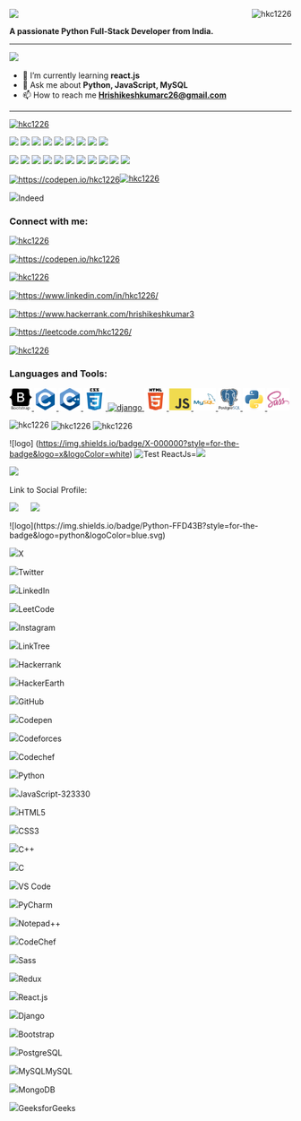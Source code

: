 <p align="left">
  <img align="left" src="https://img.shields.io/badge/Hi%20%F0%9F%91%8B%2C%20I'm%20Hrishikesh%20Kumar-blue?style=flat-square" width="auto" height="30"/>
  <img align="right" src="https://komarev.com/ghpvc/?username=hkc1226&label=Profile%20views&color=0e75b6&style=flat-square" alt="hkc1226" width="auto" height="18"/>
</p><br>
<p align="left"><b>A passionate Python Full-Stack Developer from India.</b></p><hr>

<p><img src="https://img.shields.io/badge/ABOUT%20ME:-red?style=flat" width="auto" height="24"></p>

- 🌱 I’m currently learning **react.js**
- 💬 Ask me about **Python, JavaScript, MySQL**
- 📫 How to reach me **Hrishikeshkumarc26@gmail.com**
<hr>

<p align="left"> </p>
<p align="left"> <a href="https://github.com/ryo-ma/github-profile-trophy"><img src="https://github-profile-trophy.vercel.app/?username=hkc1226" alt="hkc1226" /></a>
</p>

<p>
  <img src="https://img.shields.io/badge/CONNECT%20WITH%20ME%20ON%3A-darkgreen?style=flat" />
  <a href="https://www.leetcode.com/hkc1226/" ><img src="https://img.shields.io/badge/-LeetCode-FFA116?style=fflat-square&logo=LeetCode&logoColor=white&color=black" /></a>
  <a href="https://www.leetcode.com/hkc1226/" ><img src="https://img.shields.io/badge/-HackerRank-FFA116?style=fflat-square&logo=Hackerrank&logoColor=white&color=black" /></a>
  <a href="https://www.leetcode.com/hkc1226/" ><img src="https://img.shields.io/badge/-GeeksForGeeks-FFA116?style=fflat-square&logo=geeksforgeeks&logoColor=white&color=black" /></a>
  <a href="https://www.leetcode.com/hkc1226/" ><img src="https://img.shields.io/badge/-CodePen-FFA116?style=fflat-square&logo=codepen&logoColor=white&color=black" /></a>
  <a href="https://www.leetcode.com/hkc1226/" ><img src="https://img.shields.io/badge/-LinkedIn-FFA116?style=fflat-square&logo=linkedin&logoColor=white&color=black" /></a>
  <a href="https://www.leetcode.com/hkc1226/" ><img src="https://img.shields.io/badge/-Indeed-FFA116?style=fflat-square&logo=indeed&logoColor=white&color=black" /></a>
  <a href="https://www.leetcode.com/hkc1226/" ><img src="https://img.shields.io/badge/-Twitter-FFA116?style=fflat-square&logo=twitter&logoColor=white&color=black" /></a>
  <a href="https://www.leetcode.com/hkc1226/" ><img src="https://img.shields.io/badge/-Instagram-FFA116?style=fflat-square&logo=instagram&logoColor=white&color=black" /></a>
</p>



<p>
  <img src="https://img.shields.io/badge/TECH%20STACKS%3A-darkgreen?style=flat" />
  <img src="https://img.shields.io/badge/-HTML-FFA116?style=fflat-square&logo=html5&logoColor=white&color=black" />
  <img src="https://img.shields.io/badge/-CSS-FFA116?style=fflat-square&logo=css3&logoColor=white&color=black" />
  <img src="https://img.shields.io/badge/-Sass-FFA116?style=fflat-square&logo=sass&logoColor=white&color=black" />
  <img src="https://img.shields.io/badge/-Bootstrap-FFA116?style=fflat-square&logo=bootstrap&logoColor=white&color=black" />
  <img src="https://img.shields.io/badge/-JavaScript-FFA116?style=fflat-square&logo=javascript&logoColor=white&color=black" />
  <img src="https://img.shields.io/badge/-C-FFA116?style=fflat-square&logo=c&logoColor=white&color=black" />
  <img src="https://img.shields.io/badge/-C++-FFA116?style=fflat-square&logo=c%2B%2B&logoColor=white&color=black" />
  <img src="https://img.shields.io/badge/-Django-FFA116?style=fflat-square&logo=django&logoColor=white&color=black" />
  <img src="https://img.shields.io/badge/-MySQL-FFA116?style=fflat-square&logo=mysql&logoColor=white&color=black" />
  <img src="https://img.shields.io/badge/-PostgreSQL-FFA116?style=fflat-square&logo=postgresql&logoColor=white&color=black" />
</p>



<p><a href="https://codepen.io/hkc1226" target="blank"><img align="center" src="https://raw.githubusercontent.com/rahuldkjain/github-profile-readme-generator/master/src/images/icons/Social/codepen.svg" alt="https://codepen.io/hkc1226" height="30" width="40" /><img src="https://img.shields.io/twitter/follow/hkc1226?logo=codepen-fill&style=for-the-badge" alt="hkc1226" width="auto" height="24"/></a></a></p>
<p><a><img src="https://img.shields.io/badge/Indeed-003A9B?style=for-the-badge&logo=Indeed&logoColor=white">Indeed</a></p>

<h3 align="left">Connect with me:</h3>
<a href="https://twitter.com/hkc1226" target="blank">
  <img src="https://img.shields.io/twitter/follow/hkc1226?logo=twitter&style=for-the-badge" alt="hkc1226" width="auto" height="24"/>
</a>
<p align="left">
<a href="https://codepen.io/https://codepen.io/hkc1226" target="blank"><img align="center" src="https://raw.githubusercontent.com/rahuldkjain/github-profile-readme-generator/master/src/images/icons/Social/codepen.svg" alt="https://codepen.io/hkc1226" height="30" width="40" /></a>
  
<a href="https://twitter.com/hkc1226" target="blank"><img align="center" src="https://raw.githubusercontent.com/rahuldkjain/github-profile-readme-generator/master/src/images/icons/Social/twitter.svg" alt="hkc1226" height="30" width="40" /></a>

<a href="https://linkedin.com/in/https://www.linkedin.com/in/hkc1226/" target="blank"><img align="center" src="https://raw.githubusercontent.com/rahuldkjain/github-profile-readme-generator/master/src/images/icons/Social/linked-in-alt.svg" alt="https://www.linkedin.com/in/hkc1226/" height="30" width="40" /></a>

<a href="https://www.hackerrank.com/https://www.hackerrank.com/hrishikeshkumar3" target="blank"><img align="center" src="https://raw.githubusercontent.com/rahuldkjain/github-profile-readme-generator/master/src/images/icons/Social/hackerrank.svg" alt="https://www.hackerrank.com/hrishikeshkumar3" height="30" width="40" /></a>

<a href="https://www.leetcode.com/https://leetcode.com/hkc1226/" target="blank"><img align="center" src="https://raw.githubusercontent.com/rahuldkjain/github-profile-readme-generator/master/src/images/icons/Social/leet-code.svg" alt="https://leetcode.com/hkc1226/" height="30" width="40" /></a>

<a href="https://auth.geeksforgeeks.org/user/hkc1226" target="blank"><img align="center" src="https://raw.githubusercontent.com/rahuldkjain/github-profile-readme-generator/master/src/images/icons/Social/geeks-for-geeks.svg" alt="hkc1226" height="30" width="40" /></a>
</p>

<h3 align="left">Languages and Tools:</h3>
<p align="left"> <a href="https://getbootstrap.com" target="_blank" rel="noreferrer"> <img src="https://raw.githubusercontent.com/devicons/devicon/master/icons/bootstrap/bootstrap-plain-wordmark.svg" alt="bootstrap" width="40" height="40"/> </a> <a href="https://www.cprogramming.com/" target="_blank" rel="noreferrer"> <img src="https://raw.githubusercontent.com/devicons/devicon/master/icons/c/c-original.svg" alt="c" width="40" height="40"/> </a> <a href="https://www.w3schools.com/cpp/" target="_blank" rel="noreferrer"> <img src="https://raw.githubusercontent.com/devicons/devicon/master/icons/cplusplus/cplusplus-original.svg" alt="cplusplus" width="40" height="40"/> </a> <a href="https://www.w3schools.com/css/" target="_blank" rel="noreferrer"> <img src="https://raw.githubusercontent.com/devicons/devicon/master/icons/css3/css3-original-wordmark.svg" alt="css3" width="40" height="40"/> </a> <a href="https://www.djangoproject.com/" target="_blank" rel="noreferrer"> <img src="https://cdn.worldvectorlogo.com/logos/django.svg" alt="django" width="40" height="40"/> </a> <a href="https://www.w3.org/html/" target="_blank" rel="noreferrer"> <img src="https://raw.githubusercontent.com/devicons/devicon/master/icons/html5/html5-original-wordmark.svg" alt="html5" width="40" height="40"/> </a> <a href="https://developer.mozilla.org/en-US/docs/Web/JavaScript" target="_blank" rel="noreferrer"> <img src="https://raw.githubusercontent.com/devicons/devicon/master/icons/javascript/javascript-original.svg" alt="javascript" width="40" height="40"/> </a> <a href="https://www.mysql.com/" target="_blank" rel="noreferrer"> <img src="https://raw.githubusercontent.com/devicons/devicon/master/icons/mysql/mysql-original-wordmark.svg" alt="mysql" width="40" height="40"/> </a> <a href="https://www.postgresql.org" target="_blank" rel="noreferrer"> <img src="https://raw.githubusercontent.com/devicons/devicon/master/icons/postgresql/postgresql-original-wordmark.svg" alt="postgresql" width="40" height="40"/> </a> <a href="https://www.python.org" target="_blank" rel="noreferrer"> <img src="https://raw.githubusercontent.com/devicons/devicon/master/icons/python/python-original.svg" alt="python" width="40" height="40"/> </a> <a href="https://sass-lang.com" target="_blank" rel="noreferrer"> <img src="https://raw.githubusercontent.com/devicons/devicon/master/icons/sass/sass-original.svg" alt="sass" width="40" height="40"/> </a> </p>

<div><img align="left" src="https://github-readme-stats.vercel.app/api/top-langs?username=hkc1226&show_icons=true&locale=en&layout=compact" alt="hkc1226" />&nbsp;<img align="center" src="https://github-readme-stats.vercel.app/api?username=hkc1226&show_icons=true&locale=en" alt="hkc1226" />&nbsp;<img align="center" src="https://github-readme-streak-stats.herokuapp.com/?user=hkc1226&" alt="hkc1226" /></div>




![logo] (https://img.shields.io/badge/X-000000?style=for-the-badge&logo=x&logoColor=white)
![Test](https://img.shields.io/badge/Python-black?color=blue&style=for-the-badge.svg)
ReactJs=<img src="https://img.shields.io/badge/-ReactJs-61DAFB?logo=react&logoColor=white&labelColor=blue">
<p><a><img src="https://img.shields.io/badge/-Twitter-61DAFB?logo=twitter&logoColor=white&labelColor=darkblue&color=blue"></a></p>
<p><p>Link to Social Profile:</p>
<a href="https://www.leetcode.com/hkc1226/" target="_blank"><img src="https://img.shields.io/badge/-LeetCode-61DAFB?logo=leetcode&logoColor=white&labelColor=orange&color=yellow"></a>
&emsp;
<a href="https://www.hackerrank.com/hrishikeshkumar3" target="_blank"><img src="https://img.shields.io/badge/-HackerRank-61DAFB?logo=HackerRank&logoColor=white&labelColor=black&color=#1BA94C"></a>
</p>
![logo](https://img.shields.io/badge/Python-FFD43B?style=for-the-badge&logo=python&logoColor=blue.svg)
<p><a><img src="https://img.shields.io/badge/X-000000?style=for-the-badge&logo=x&logoColor=white" />X</a></p>
<p><a><img src="https://img.shields.io/badge/Twitter-1DA1F2?style=for-the-badge&logo=twitter&logoColor=white" />Twitter</a></p>
<p><a><img src="https://img.shields.io/badge/LinkedIn-0077B5?style=for-the-badge&logo=linkedin&logoColor=white&Color=white" />LinkedIn</a></p>
<p><a><img src="https://img.shields.io/badge/-LeetCode-FFA116?style=for-the-badge&logo=LeetCode&logoColor=white&color=black" />LeetCode</a></p>
<p><a><img src="https://img.shields.io/badge/Instagram-E4405F?style=for-the-badge&logo=instagram&logoColor=white" />Instagram</a></p>
<p><a><img src="https://img.shields.io/badge/linktree-39E09B?style=for-the-badge&logo=linktree&logoColor=white" />LinkTree</a></p>
<p><a><img src="https://img.shields.io/badge/-Hackerrank-2EC866?style=for-the-badge&logo=HackerRank&logoColor=white" />Hackerrank</a></p>
<p><a><img src="https://img.shields.io/badge/HackerEarth-%232C3454.svg?&style=for-the-badge&logo=HackerEarth&logoColor=Blue" />HackerEarth</a></p>
<p><a><img src="https://img.shields.io/badge/GitHub-100000?style=for-the-badge&logo=github&logoColor=white" />GitHub</a></p>
<p><a><img src="https://img.shields.io/badge/Codepen-000000?style=for-the-badge&logo=codepen&logoColor=white" />Codepen</a></p>
<p><a><img src="https://img.shields.io/badge/Codeforces-445f9d?style=for-the-badge&logo=Codeforces&logoColor=white" />Codeforces</a></p>
<p><a><img src="https://img.shields.io/badge/Codechef-%23B92B27.svg?&style=for-the-badge&logo=Codechef&logoColor=white" />Codechef</a></p>
<p><a><img src="https://img.shields.io/badge/Python-FFD43B?style=for-the-badge&logo=python&logoColor=blue" />Python</a></p>
<p><a><img src="https://img.shields.io/badge/JavaScript-323330?style=for-the-badge&logo=javascript&logoColor=F7DF1E" />JavaScript-323330</a></p>
<p><a><img src="https://img.shields.io/badge/HTML5-E34F26?style=for-the-badge&logo=html5&logoColor=white" />HTML5</a></p>
<p><a><img src="https://img.shields.io/badge/CSS3-1572B6?style=for-the-badge&logo=css3&logoColor=white" />CSS3</a></p>
<p><a><img src="https://img.shields.io/badge/C%2B%2B-00599C?style=for-the-badge&logo=c%2B%2B&logoColor=white" />C++</a></p>
<p><a><img src="https://img.shields.io/badge/C-00599C?style=for-the-badge&logo=c&logoColor=white" />C</a></p>
<p><a><img src="https://img.shields.io/badge/VSCode-0078D4?style=for-the-badge&logo=visual%20studio%20code&logoColor=white" />VS Code</a></p>
<p><a><img src="https://img.shields.io/badge/PyCharm-000000.svg?&style=for-the-badge&logo=PyCharm&logoColor=white" />PyCharm</a></p>
<p><a><img src="https://img.shields.io/badge/Notepad++-90E59A.svg?style=for-the-badge&logo=notepad%2B%2B&logoColor=black" />Notepad++</a></p>
<p><a><img src="https://img.shields.io/badge/-CodeChef-5B4638?style=for-the-badge&logo=CodeChef&logoColor=white" />CodeChef</a></p>
<p><a><img src="https://img.shields.io/badge/Sass-CC6699?style=for-the-badge&logo=sass&logoColor=white" />Sass</a></p>
<p><a><img src="https://img.shields.io/badge/Redux-593D88?style=for-the-badge&logo=redux&logoColor=white" />Redux</a></p>
<p><a><img src="https://img.shields.io/badge/React-20232A?style=for-the-badge&logo=react&logoColor=61DAFB" />React.js</a></p>
<p><a><img src="https://img.shields.io/badge/Django-092E20?style=for-the-badge&logo=django&logoColor=green" />Django</a></p>
<p><a><img src="https://img.shields.io/badge/Bootstrap-563D7C?style=for-the-badge&logo=bootstrap&logoColor=white" />Bootstrap</a></p>
<p><a><img src="https://img.shields.io/badge/PostgreSQL-316192?style=for-the-badge&logo=postgresql&logoColor=white" />PostgreSQL</a></p>
<p><a><img src="https://img.shields.io/badge/MySQL-005C84?style=for-the-badge&logo=mysql&logoColor=white" />MySQL</a>MySQL</p>
<p><a><img src="https://img.shields.io/badge/MongoDB-4EA94B?style=for-the-badge&logo=mongodb&logoColor=white" />MongoDB</a></p>
<p><a><img src="https://img.shields.io/badge/GeeksforGeeks-298D46?style=for-the-badge&logo=geeksforgeeks&logoColor=white" />GeeksforGeeks</a></p>

